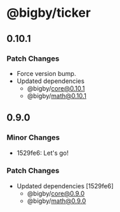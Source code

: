 # @bigby/ticker

## 0.10.1

### Patch Changes

- Force version bump.
- Updated dependencies
  - @bigby/core@0.10.1
  - @bigby/math@0.10.1

## 0.9.0

### Minor Changes

- 1529fe6: Let's go!

### Patch Changes

- Updated dependencies [1529fe6]
  - @bigby/core@0.9.0
  - @bigby/math@0.9.0
